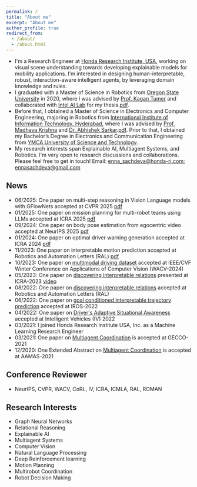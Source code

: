```yaml
---
permalink: /
title: "About me"
excerpt: "About me"
author_profile: true
redirect_from: 
  - /about/
  - /about.html
---
```


<!---
<p align="center">
  <img src="https://github.com/EnnaSachdeva/ennasachdeva_roboticist.github.io/blob/master/files/enna_img.png?raw=true" alt="Photo" class="inline"/>
</p>
--->

* I'm a Research Engineer at [Honda Research Institute, USA](https://usa.honda-ri.com/), working on visual scene understanding towards developing explainable models for mobility applications. I'm interested in designing human-interpretable, robust, interaction-aware intelligent agents, by leveraging domain knowledge and rules.
* I graduated with a Master of Science in Robotics from [Oregon State University](https://robotics.oregonstate.edu/) in 2020, where I was advised by [Prof. Kagan Tumer](http://web.engr.oregonstate.edu/~ktumer/) and collaborated with [Intel AI Lab](https://www.intel.com/content/www/us/en/artificial-intelligence/researchers.html) for my thesis.[pdf](https://ir.library.oregonstate.edu/downloads/gq67jz60h?locale=en). 
* Before that, I obtained a Master of Science in Electronics and Computer Engineering, majoring in Robotics from [International Institute of Information Technology, Hyderabad](https://www.iiit.ac.in/), where I was advised by [Prof. Madhava Krishna](https://faculty.iiit.ac.in/~mkrishna/) and [Dr. Abhishek Sarkar](https://www.researchgate.net/profile/Abhishek_Sarkar4).[pdf](https://www.google.com/url?sa=t&rct=j&q=&esrc=s&source=web&cd=&ved=2ahUKEwiI-JWR-8vuAhWFtJ4KHVa7Az4QFjAAegQIBBAC&url=http%3A%2F%2Fweb2py.iiit.ac.in%2Fresearch_centres%2Fpublications%2Fdownload%2Fmastersthesis.pdf.8500de55f6080e24.6d61696e2e706466.pdf&usg=AOvVaw124iKWYTP-f_KY_OKCL4V4for). Prior to that, I obtained my Bachelor’s Degree in Electronics and Communication Engineering from [YMCA University of Science and Technology](https://jcboseust.ac.in/).
* My research interests span Explainable AI, Multiagent Systems, and Robotics. I'm very open to research discussions and collaborations. Please feel free to get in touch!
Email: [enna_sachdeva@honda-ri.com](enna_sachdeva@honda-ri.com); [ennasachdeva@gmail.com](ennasachdeva@gmail.com)

## News
* 06/2025: One paper on multi-step reasoning in Vision Language models with GFlowNets accepted at CVPR 2025 [pdf](https://openaccess.thecvf.com/content/CVPR2025/html/Kang_GFlowVLM_Enhancing_Multi-step_Reasoning_in_Vision-Language_Models_with_Generative_Flow_CVPR_2025_paper.html)
* 01/2025: One paper on mission planning for multi-robot teams using LLMs accepted at ICRA 2025 [pdf](https://arxiv.org/pdf/2501.16539)
* 09/2024: One paper on body pose estimation from egocentric video accepted at NeurIPS 2025 [pdf](https://proceedings.neurips.cc/paper_files/paper/2024/file/633b0e871a48d542280c3ad03928e60d-Paper-Conference.pdf) 
* 01/2024: One paper on optimal driver warning generation accepted at ICRA 2024 [pdf](https://ieeexplore.ieee.org/abstract/document/10611250) 
* 11/2023: One paper on interpretable motion prediction accepted at Robotics and Automation Letters (RAL) [pdf](https://ieeexplore.ieee.org/abstract/document/10356778)
* 10/2023: One paper on [multimodal driving dataset](https://arxiv.org/abs/2309.06597) accepted at IEEE/CVF Winter Conference on Applications of Computer Vision (WACV-2024)
* 05/2023: One paper on [discovering interpretable relations](https://ieeexplore.ieee.org/document/9894686) presented at ICRA-2023 [video](https://www.youtube.com/watch?v=tq-yprh-AGY) 
* 08/2022: One paper on [discovering interpretable relations](https://ieeexplore.ieee.org/document/9894686) accepted at Robotics and Automation Letters (RAL)
* 06/2022: One paper on [goal conditioned interpretable trajectory prediction](https://arxiv.org/pdf/2203.15112.pdf) accepted at IROS-2022
* 04/2022: One paper on [Driver's Adaptive Situational Awareness](https://ieeexplore.ieee.org/document/9894686) accepted at Intelligent Vehicles (IV) 2022
* 03/2021: I joined Honda Research Institute USA, Inc. as a Machine Learning Research Engineer 
* 03/2021: One paper on [Multiagent Coordination](https://dl.acm.org/doi/10.1145/3449639.3459387) is accepted at GECCO-2021
* 12/2020: One Extended Abstract on [Multiagent Coordination](https://www.ifaamas.org/Proceedings/aamas2021/pdfs/p1637.pdf) is accepted at AAMAS-2021

## Conference Reviewer
* NeurIPS, CVPR, WACV, CoRL, IV, ICRA, ICMLA, RAL, ROMAN

## Research Interests
* Graph Neural Networks
* Relational Reasoning
* Explainable AI
* Multiagent Systems
* Computer Vision
* Natural Language Processing
* Deep Reinforcement learning
* Motion Planning
* Multirobot Coordination
* Robot Decision Making

